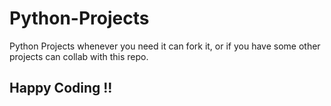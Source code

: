 # Python-Projects
Python Projects whenever you need it can fork it, or if you have some other projects can collab with this repo.<br/>
## Happy Coding !!

